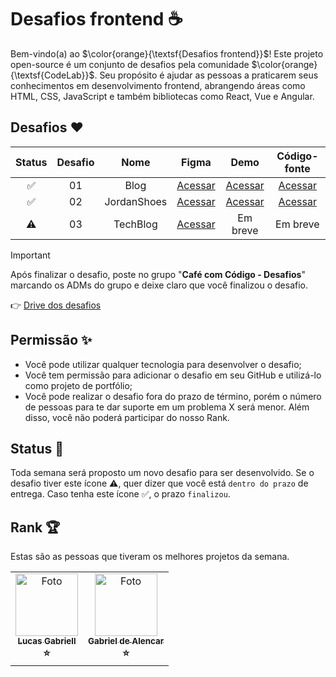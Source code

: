 # Desafios frontend ☕

Bem-vindo(a) ao $\color{orange}{\textsf{Desafios frontend}}$! Este projeto open-source é um conjunto de desafios pela comunidade $\color{orange}{\textsf{CodeLab}}$. Seu propósito é ajudar as pessoas a praticarem seus conhecimentos em desenvolvimento frontend, abrangendo áreas como HTML, CSS, JavaScript e também bibliotecas como React, Vue e Angular.

## Desafios ❤️

| Status | Desafio | Nome |                        Figma                        |   Demo   | Código-fonte |
| :----: | :-----: | :--: | :-------------------------------------------------: | :------: | :----------: |
|   ✅   |   01    | Blog | [Acessar](https://bit.ly/codelab-desafio-1) | [Acessar](https://technology-devblog.netlify.app) | [Acessar](https://github.com/lucasgabriell97/desafios-codelab) |
|   ✅   |   02    | JordanShoes | [Acessar](https://bit.ly/codelab-desafio-2) | [Acessar](https://desafios-codelandia-desafio-02.vercel.app) | [Acessar](https://github.com/gabrielalencs/Desafios-Codelandia) |
|   ⚠️   |   03    | TechBlog    | [Acessar](https://bit.ly/codelab-desafio-3) | Em breve | Em breve |

> [!IMPORTANT]
> Após finalizar o desafio, poste no grupo "**Café com Código - Desafios**" marcando os ADMs do grupo e deixe claro que você finalizou o desafio.

👉 [Drive dos desafios](https://bit.ly/drive-codelab)

## Permissão ✨

- Você pode utilizar qualquer tecnologia para desenvolver o desafio;
- Você tem permissão para adicionar o desafio em seu GitHub e utilizá-lo como projeto de portfólio;
- Você pode realizar o desafio fora do prazo de término, porém o número de pessoas para te dar suporte em um problema X será menor. Além disso, você não poderá participar do nosso Rank.

## Status 🚨

Toda semana será proposto um novo desafio para ser desenvolvido. Se o desafio tiver este ícone ⚠️, quer dizer que você está `dentro do prazo` de entrega. Caso tenha este ícone ✅, o prazo `finalizou`.

## Rank 🏆

Estas são as pessoas que tiveram os melhores projetos da semana.

<table>
  <tr>
    <td align="center">
      <a href="https://github.com/lucasgabriell97" title="Perfil">
        <img src="https://avatars.githubusercontent.com/u/82159552?v=4" width="100px;" alt="Foto"/><br>
        <sub>
          <b>Lucas Gabriell</b>
        </sub>
      </a>
      <br>
      <b>⭐</b>
    </td>
    <td align="center">
      <a href="https://github.com/gabrielalencs" title="Perfil">
        <img src="https://avatars.githubusercontent.com/u/127636935?v=4" width="100px;" alt="Foto"/><br>
        <sub>
          <b>Gabriel de Alencar</b>
        </sub>
      </a>
      <br>
      <b>⭐</b>
    </td>
  </tr>
</table>

